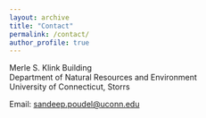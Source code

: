 ```yaml
---
layout: archive
title: "Contact"
permalink: /contact/
author_profile: true
---
```


Merle S. Klink Building <br>
Department of Natural Resources and Environment <br>
University of Connecticut, Storrs
  
Email: sandeep.poudel@uconn.edu
